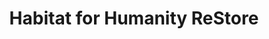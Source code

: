 ---
title: "Habitat for Humanity ReStore"
url: /boone/habitat-for-humanity-restore/
shop: charity
---